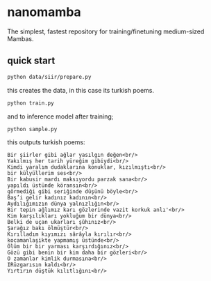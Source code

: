 # nanomamba
The simplest, fastest repository for training/finetuning medium-sized Mambas.

## quick start

```sh
python data/siir/prepare.py
```

this creates the data, in this case its turkish poems.

```sh
python train.py
```

and to inference model after training;

```sh
python sample.py
```

this outputs turkish poems:

```
Bir şiirler gibi ağlar yasılgın değen<br/>
Yakılmış her tarih yüreğim gibiydi<br/>
Kimdi yaralım dudaklarına konuklar, kızılmıştı<br/>
bir külyüllerim ses<br/>
Bir kabusir mardı maksıyordu parzak sana<br/>
yapıldı üstünde köransın<br/>
görmediği gibi seriğinde düşünü böyle<br/>
Baş’i gelir kadınız kadının<br/>
Aydılığımızın dünya yalnızlığın<br/>
Bir tepin ağlımız karı gözlerinde vazit korkuk anlı'<br/>
Kim karşılıkları yokluğum bir dünya<br/>
Belki de uçan ukarları şûhınız<br/>
Şarağız bakı ölmüştür<br/>
Kırılladım kıyımızı sârâyla kırılır<br/>
kocamanlaşikte yapmamış üstünde<br/>
Ölüm bir bir yarması karşırdığınız<br/>
Gözü gibi benin bir kim daha bir gözleri<br/>
O zamanlar kimlik durmasına<br/>
IRüzgarısın kaldı<br/>
Yırtırın düştük kılıtlığını<br/>
```
